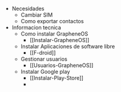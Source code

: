 - Necesidades
	- Cambiar SIM
	- Como exportar contactos
- Informacion tecnica
	- Como instalar GrapheneOS
		- [[Instalar-GrapheneOS]]
	- Instalar Aplicaciones de software libre
		- [[F-droid]]
	- Gestionar usuarios
		- [[Usuarios-GrapheneOS]]
	- Instalar Google play
		- [[Instalar-Play-Store]]
		-